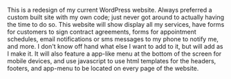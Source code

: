 This is a redesign of my current WordPress website. Always preferred a custom built site with my own code; just never got around to actually having the time to do so. This website will show display all my services, have forms for customers to sign contract agreements, forms for appointment schedules, email notifications or sms messages to my phone to notify me, and more. I don't know off hand what else I want to add to it, but will add as I make it. It will also feature a app-like menu at the bottom of the screen for mobile devices, and use javascript to use html templates for the headers, footers, and app-menu to be located on every page of the website.